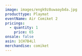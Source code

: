 ```yaml
---
image: images/engk9z8uwaaybda.jpg
producttype: Playmat
eventName: Air Comiket 2
pricings:
  - quantity: 1
    price: 65
onsale: false
asin: 1CH7B4Ll
merchandise: comiket
---
```

